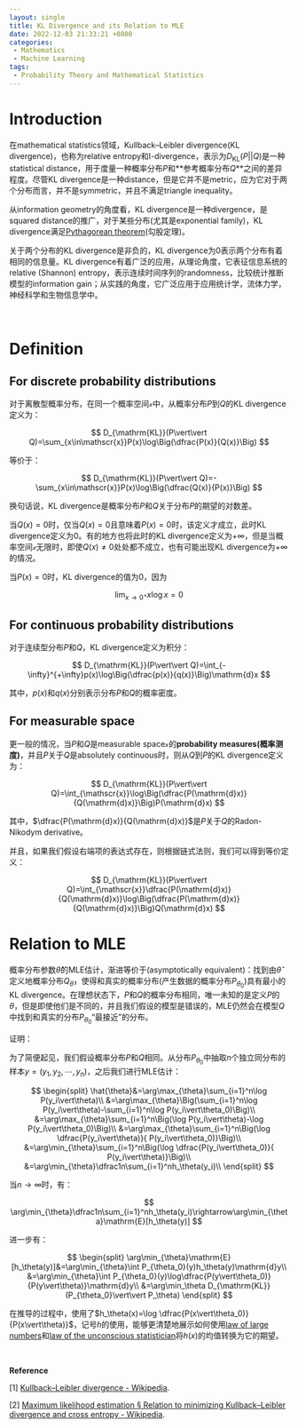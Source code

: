 ```yaml
---
layout: single
title: KL Divergence and its Relation to MLE
date: 2022-12-03 21:33:21 +0800
categories: 
 - Mathematics
 - Machine Learning
tags:
 - Probability Theory and Mathematical Statistics
---
```


# Introduction

在mathematical statistics领域，Kullback–Leibler divergence(KL divergence)，也称为relative entropy和I-divergence，表示为$D_{\mathrm{KL}}(P\vert\vert Q)$是一种statistical distance，用于度量一种概率分布$P$和**参考概率分布$Q$**之间的差异程度。尽管KL divergence是一种distance，但是它并不是metric，应为它对于两个分布而言，并不是symmetric，并且不满足triangle inequality。

从information geometry的角度看，KL divergence是一种divergence，是squared distance的推广，对于某些分布(尤其是exponential family)，KL divergence满足[Pythagorean theorem](https://en.wikipedia.org/wiki/Pythagorean_theorem)(勾股定理)。

关于两个分布的KL divergence是非负的，KL divergence为0表示两个分布有着相同的信息量。KL divergence有着广泛的应用，从理论角度，它表征信息系统的relative (Shannon) entropy，表示连续时间序列的randomness，比较统计推断模型的information gain；从实践的角度，它广泛应用于应用统计学，流体力学，神经科学和生物信息学中。

<br>

# Definition

## For discrete probability distributions

对于离散型概率分布，在同一个概率空间$\mathscr{x}$中，从概率分布$P$到$Q$的KL divergence定义为：

$$
D_{\mathrm{KL}}(P\vert\vert Q)=\sum_{x\in\mathscr{x}}P(x)\log\Big(\dfrac{P(x)}{Q(x)}\Big)
$$

等价于：

$$
D_{\mathrm{KL}}(P\vert\vert Q)=-\sum_{x\in\mathscr{x}}P(x)\log\Big(\dfrac{Q(x)}{P(x)}\Big)
$$

换句话说，KL divergence是概率分布$P$和$Q$关于分布$P$的期望的对数差。

当$Q(x)=0$时，仅当$Q(x)=0$且意味着$P(x)=0$时，该定义才成立，此时KL divergence定义为0。有的地方也将此时的KL divergence定义为$+\infty$，但是当概率空间$\mathscr{x}$无限时，即使$Q(x)\ne0$处处都不成立，也有可能出现KL divergence为$+\infty$的情况。

当$P(x)=0$时，KL divergence的值为0，因为

$$
\lim_{x\rightarrow0^+}x\log x=0
$$


## For continuous probability distributions

对于连续型分布$P$和$Q$，KL divergence定义为积分：

$$
D_{\mathrm{KL}}(P\vert\vert Q)=\int_{-\infty}^{+\infty}p(x)\log\Big(\dfrac{p(x)}{q(x)}\Big)\mathrm{d}x
$$

其中，$p(x)$和$q(x)$分别表示分布$P$和$Q$的概率密度。

## For measurable space

更一般的情况，当$P$和$Q$是measurable space$\mathscr{x}$的**probability measures(概率测度)**，并且$P$关于$Q$是absolutely continuous时，则从$Q$到$P$的KL divergence定义为：

$$
D_{\mathrm{KL}}(P\vert\vert Q)=\int_{\mathscr{x}}\log\Big(\dfrac{P(\mathrm{d}x)}{Q(\mathrm{d}x)}\Big)P(\mathrm{d}x)
$$

其中，$\dfrac{P(\mathrm{d}x)}{Q(\mathrm{d}x)}$是$P$关于$Q$的Radon-Nikodym derivative。

并且，如果我们假设右端项的表达式存在，则根据链式法则，我们可以得到等价定义：

$$
D_{\mathrm{KL}}(P\vert\vert Q)=\int_{\mathscr{x}}\dfrac{P(\mathrm{d}x)}{Q(\mathrm{d}x)}\log\Big(\dfrac{P(\mathrm{d}x)}{Q(\mathrm{d}x)}\Big)Q(\mathrm{d}x)
$$

# Relation to MLE

概率分布参数$\hat{\theta}$的MLE估计，渐进等价于(asymptotically equivalent)：找到由$\hat{\theta}$定义地概率分布$Q_{\hat{\theta}}$，使得和真实的概率分布(产生数据的概率分布$P_{\theta_0}$)具有最小的KL divergence。在理想状态下，$P$和$Q$的概率分布相同，唯一未知的是定义$P$的$\theta$，但是即使他们是不同的，并且我们假设的模型是错误的，MLE仍然会在模型$Q$中找到和真实的分布$P_{\theta_0}$“最接近”的分布。

证明：

为了简便起见，我们假设概率分布$P$和$Q$相同。从分布$P_{\theta_0}$中抽取$n$个独立同分布的样本$y=(y_1,y_2,\cdots,y_n)$，之后我们进行MLE估计：

$$
\begin{split}
\hat{\theta}&=\arg\max_{\theta}\sum_{i=1}^n\log P(y_i\vert\theta)\\
&=\arg\max_{\theta}\Big(\sum_{i=1}^n\log P(y_i\vert\theta)-\sum_{i=1}^n\log P(y_i\vert\theta_0)\Big)\\
&=\arg\max_{\theta}\sum_{i=1}^n\Big(\log P(y_i\vert\theta)-\log P(y_i\vert\theta_0)\Big)\\
&=\arg\max_{\theta}\sum_{i=1}^n\Big(\log \dfrac{P(y_i\vert\theta)}{ P(y_i\vert\theta_0)}\Big)\\
&=\arg\min_{\theta}\sum_{i=1}^n\Big(\log \dfrac{P(y_i\vert\theta_0)}{ P(y_i\vert\theta)}\Big)\\
&=\arg\min_{\theta}\dfrac1n\sum_{i=1}^nh_\theta(y_i)\\
\end{split}
$$

当$n\rightarrow\infty$时，有：

$$
\arg\min_{\theta}\dfrac1n\sum_{i=1}^nh_\theta(y_i)\rightarrow\arg\min_{\theta}\mathrm{E}[h_\theta(y)]
$$

进一步有：

$$
\begin{split}
\arg\min_{\theta}\mathrm{E}[h_\theta(y)]&=\arg\min_{\theta}\int P_{\theta_0}(y)h_\theta(y)\mathrm{d}y\\
&=\arg\min_{\theta}\int P_{\theta_0}(y)\log\dfrac{P(y\vert\theta_0)}{P(y\vert\theta)}\mathrm{d}y\\
&=\arg\min_\theta D_{\mathrm{KL}}(P_{\theta_0}\vert\vert P_\theta)
\end{split}
$$

在推导的过程中，使用了$h_\theta(x)=\log \dfrac{P(x\vert\theta_0)}{P(x\vert\theta)}$，记号$h$的使用，能够更清楚地展示如何使用[law of large numbers](https://en.wikipedia.org/wiki/Law_of_large_numbers)和[law of the unconscious statistician](https://en.wikipedia.org/wiki/Law_of_the_unconscious_statistician)将$h(x)$的均值转换为它的期望。

<br>

**Reference**

[1] [Kullback–Leibler divergence - Wikipedia](https://en.wikipedia.org/wiki/Kullback%E2%80%93Leibler_divergence).

[2] [Maximum likelihood estimation § Relation to minimizing Kullback–Leibler divergence and cross entropy - Wikipedia](https://en.wikipedia.org/wiki/Maximum_likelihood_estimation#Relation_to_minimizing_Kullback–Leibler_divergence_and_cross_entropy).

